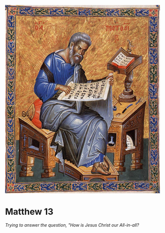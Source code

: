 <img class="intro-right" src="../images/art-matthew.jpg">

# Matthew 13

*Trying to answer the question, "How is Jesus Christ our All-in-all?*
